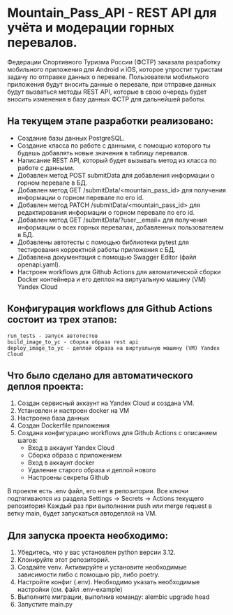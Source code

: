 # **﻿Mountain_Pass_API** - REST API для учёта и модерации горных перевалов.

Федерации Спортивного Туризма России (ФСТР) заказала разработку мобильного приложения для Android и iOS, которое упростит туристам задачу по отправке данных о перевале.
Пользователи мобильного приложения будут вносить данные о перевале, при отправке данных будут вызваться методы REST API, которые в свою очередь будет вносить изменения в базу данных ФСТР для дальнейшей работы.


## На текущем этапе разработки реализовано:
- Создание базы данных PostgreSQL.
- Создание класса по работе с данными, с помощью которого ты будешь добавлять новые значения в таблицу перевалов.
- Написание REST API, который будет вызывать метод из класса по работе с данными.
- Добавлен метод POST submitData для добавления информации о горном перевале в БД.
- Добавлен метод GET /submitData/<mountain_pass_id> для получения информации о горном перевале по его id.
- Добавлен метод PATCH /submitData/<mountain_pass_id> для редактирования информации о горном перевале по его id.
- Добавлен метод GET /submitData/?user__email=<email> для получения информации о всех горных перевалах, добавленных пользователем <email> в БД.
- Добавлены автотесты с помощью библиотеки pytest для тестирования корректной работы приложения с БД.
- Добавлена документация с помощью Swagger Editor (файл openapi.yaml).
- Настроен workflows для Github Actions для автоматической сборки Docker контейнера и его деплоя на виртуальную машину (VM) Yandex Cloud


## Конфигурация workflows для Github Actions состоит из трех этапов:
    run_tests - запуск автотестов
    build_image_to_yc - сборка образа rest api
    deploy_image_to_yc - деплой образа на виртуальную машину (VM) Yandex Cloud


## Что было сделано для автоматического деплоя проекта:

1. Создан сервисный аккаунт на Yandex Cloud и создана VM.
2. Установлен и настроен docker на VM
3. Настроена база данных
4. Создан Dockerfile приложения
5. Создана конфигурацию workflows для Github Actions с описанием шагов:
    - Вход в аккаунт Yandex Cloud
    - Сборка образа с приложением
    - Вход в аккаунт docker
    - Удаление старого образа и деплой нового
    - Настроены секреты Github

В проекте есть .env файл, его нет в репозитории. Все ключи подтягиваются из раздела Settings -> Secrets -> Actions текущего репозитория
Каждый раз при выполнении push или merge request в ветку main, будет запускаться автодеплой на VM.

## Для запуска проекта необходимо:
1. Убедитесь, что у вас установлен python версии 3.12.
2. Клонируйте этот репозиторий.
3. Создайте venv. Активируйте и установите необходимые зависимости либо с помощью pip, либо poetry.
4. Настройте конфиг (.env). Необходимо указать необходимые настройки (см. файл .env-example)
5. Выполните миграции, выполнив команду: alembic upgrade head
6. Запустите main.py
